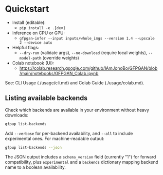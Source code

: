 # Quickstart

- Install (editable):
  - `pip install -e .[dev]`
- Inference on CPU or GPU:
  - `gfpgan-infer --input inputs/whole_imgs --version 1.4 --upscale 2 --device auto`
- Helpful flags:
  - `--dry-run` (validate args), `--no-download` (require local weights), `--model-path` (override weights)
- Colab notebook (UI):
  - https://colab.research.google.com/github/IAmJonoBo/GFPGAN/blob/main/notebooks/GFPGAN_Colab.ipynb

See: CLI Usage (./usage/cli.md) and Colab Guide (./usage/colab.md).


## Listing available backends

Check which backends are available in your environment without heavy downloads:

```bash
gfpup list-backends
```

Add `--verbose` for per-backend availability, and `--all` to include experimental ones. For machine-readable output:

```bash
gfpup list-backends --json
```

The JSON output includes a `schema_version` field (currently "1") for forward compatibility, plus `experimental` and a `backends` dictionary mapping backend name to a boolean availability.
